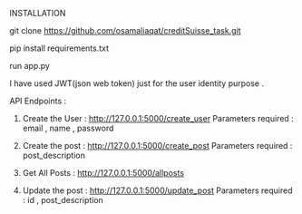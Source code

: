 INSTALLATION

git clone https://github.com/osamaliaqat/creditSuisse_task.git

pip install requirements.txt

run app.py

I have used JWT(json web token) just for the user identity purpose .

API Endpoints :

1. Create the User :
http://127.0.0.1:5000/create_user
Parameters required : email , name , password

2. Create the post :
http://127.0.0.1:5000/create_post
Parameters required : post_description

3. Get All Posts :
http://127.0.0.1:5000/allposts

4. Update the post :
http://127.0.0.1:5000/update_post
Parameters required : id , post_description
